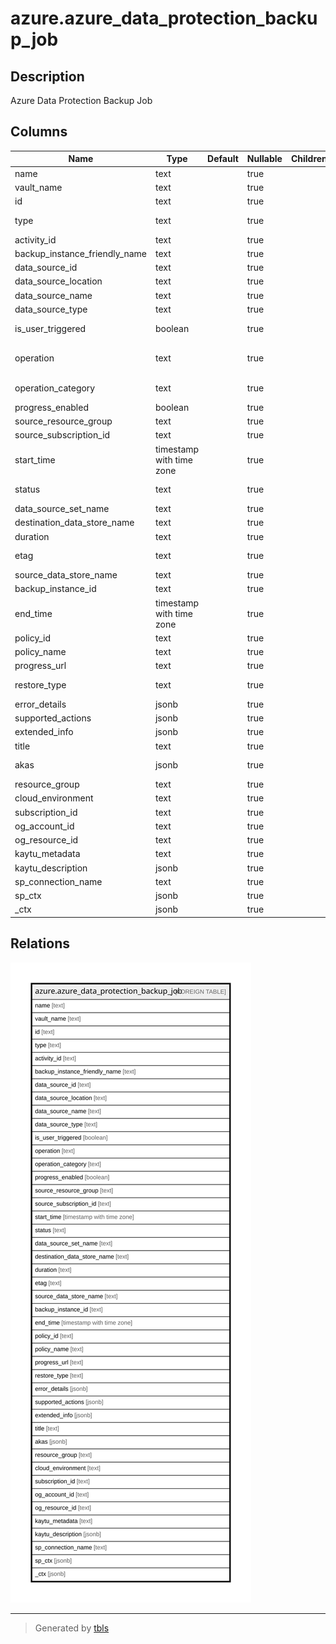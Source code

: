 # azure.azure_data_protection_backup_job

## Description

Azure Data Protection Backup Job

## Columns

| Name | Type | Default | Nullable | Children | Parents | Comment |
| ---- | ---- | ------- | -------- | -------- | ------- | ------- |
| name | text |  | true |  |  | Resource name associated with the resource. |
| vault_name | text |  | true |  |  | The data protection vault name. |
| id | text |  | true |  |  | Resource ID represents the complete path to the resource. |
| type | text |  | true |  |  | Resource type represents the complete path of the form Namespace/ResourceType/ResourceType/... |
| activity_id | text |  | true |  |  | Job Activity Id. |
| backup_instance_friendly_name | text |  | true |  |  | Name of the Backup Instance. |
| data_source_id | text |  | true |  |  | ARM ID of the DataSource. |
| data_source_location | text |  | true |  |  | Location of the DataSource. |
| data_source_name | text |  | true |  |  | User Friendly Name of the DataSource. |
| data_source_type | text |  | true |  |  | Type of DataSource. |
| is_user_triggered | boolean |  | true |  |  | Indicates whether the job is adhoc(true) or scheduled(false). |
| operation | text |  | true |  |  | Type of Job i.e. Backup:full/log/diff ;Restore:ALR/OLR; Tiering:Backup/Archive ; Management:ConfigureProtection/UnConfigure. |
| operation_category | text |  | true |  |  | Indicates the type of Job i.e. Backup/Restore/Tiering/Management. |
| progress_enabled | boolean |  | true |  |  | Indicates whether progress is enabled for the job. |
| source_resource_group | text |  | true |  |  | Resource Group Name of the Datasource. |
| source_subscription_id | text |  | true |  |  | SubscriptionId corresponding to the DataSource. |
| start_time | timestamp with time zone |  | true |  |  | StartTime of the job (in UTC). |
| status | text |  | true |  |  | Status of the job like InProgress/Success/Failed/Cancelled/SuccessWithWarning. |
| data_source_set_name | text |  | true |  |  | Data Source Set Name of the DataSource. |
| destination_data_store_name | text |  | true |  |  | Destination Data Store Name. |
| duration | text |  | true |  |  | Total run time of the job. ISO 8601 format. |
| etag | text |  | true |  |  | An unique read-only string that changes whenever the resource is updated. |
| source_data_store_name | text |  | true |  |  | Source Data Store Name. |
| backup_instance_id | text |  | true |  |  | ARM ID of the Backup Instance. |
| end_time | timestamp with time zone |  | true |  |  | EndTime of the job (in UTC). |
| policy_id | text |  | true |  |  | ARM ID of the policy. |
| policy_name | text |  | true |  |  | Name of the policy. |
| progress_url | text |  | true |  |  | Url which contains job's progress. |
| restore_type | text |  | true |  |  | Indicates the sub type of operation i.e. in case of Restore it can be ALR/OLR. |
| error_details | jsonb |  | true |  |  | A List, detailing the errors related to the job. |
| supported_actions | jsonb |  | true |  |  | List of supported actions. |
| extended_info | jsonb |  | true |  |  | Extended Information about the job. |
| title | text |  | true |  |  | Title of the resource. |
| akas | jsonb |  | true |  |  | Array of globally unique identifier strings (also known as) for the resource. |
| resource_group | text |  | true |  |  | The resource group which holds this resource. |
| cloud_environment | text |  | true |  |  | The Azure Cloud Environment. |
| subscription_id | text |  | true |  |  | The Azure Subscription ID in which the resource is located. |
| og_account_id | text |  | true |  |  | The Platform Account ID in which the resource is located. |
| og_resource_id | text |  | true |  |  | The unique ID of the resource in opengovernance. |
| kaytu_metadata | text |  | true |  |  | Platform Metadata of the Azure resource. |
| kaytu_description | jsonb |  | true |  |  | The full model description of the resource |
| sp_connection_name | text |  | true |  |  | Steampipe connection name. |
| sp_ctx | jsonb |  | true |  |  | Steampipe context in JSON form. |
| _ctx | jsonb |  | true |  |  | Steampipe context in JSON form. |

## Relations

![er](azure.azure_data_protection_backup_job.svg)

---

> Generated by [tbls](https://github.com/k1LoW/tbls)
